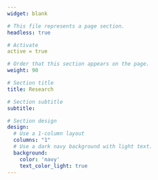 ```yaml
---
widget: blank

# This file represents a page section.
headless: true

# Activate
active = true

# Order that this section appears on the page.
weight: 90

# Section title
title: Research

# Section subtitle
subtitle:

# Section design
design:
  # Use a 1-column layout
  columns: "1"
  # Use a dark navy background with light text.
  background:
    color: 'navy'
    text_color_light: true
---
```

